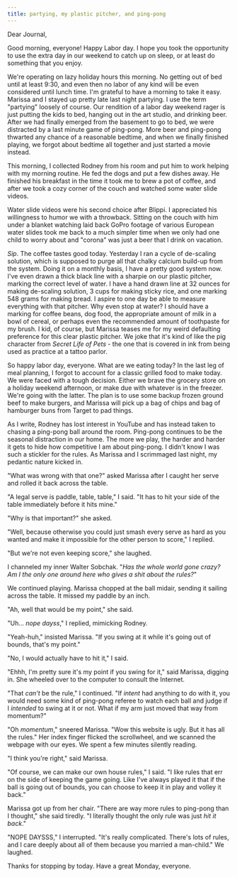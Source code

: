 ```yaml
---
title: partying, my plastic pitcher, and ping-pong
---
```


Dear Journal,

Good morning, everyone!  Happy Labor day.  I hope you took the
opportunity to use the extra day in our weekend to catch up on sleep,
or at least do something that you enjoy.

We're operating on lazy holiday hours this morning.  No getting out of
bed until at least 9:30, and even then no labor of any kind will be
even considered until lunch time.  I'm grateful to have a morning to
take it easy.  Marissa and I stayed up pretty late last night
partying.  I use the term "partying" loosely of course.  Our rendition
of a labor day weekend rager is just putting the kids to bed, hanging
out in the art studio, and drinking beer.  After we had finally
emerged from the basement to go to bed, we were distracted by a last
minute game of ping-pong.  More beer and ping-pong thwarted any chance
of a reasonable bedtime, and when we finally finished playing, we
forgot about bedtime all together and just started a movie instead.

This morning, I collected Rodney from his room and put him to work
helping with my morning routine.  He fed the dogs and put a few dishes
away.  He finished his breakfast in the time it took me to brew a pot
of coffee, and after we took a cozy corner of the couch and watched
some water slide videos.

Water slide videos were his second choice after Blippi.  I appreciated
his willingness to humor we with a throwback.  Sitting on the couch
with him under a blanket watching laid back GoPro footage of various
European water slides took me back to a much simpler time when we only
had one child to worry about and "corona" was just a beer that I drink
on vacation.

_Sip_.  The coffee tastes good today.  Yesterday I ran a cycle of
de-scaling solution, which is supposed to purge all that chalky
calcium build-up from the system.  Doing it on a monthly basis, I have
a pretty good system now.  I've even drawn a thick black line with a
sharpie on our plastic pitcher, marking the correct level of water.  I
have a hand drawn line at 32 ounces for making de-scaling solution, 3
cups for making sticky rice, and one marking 548 grams for making
bread.  I aspire to one day be able to measure everything with that
pitcher.  Why even stop at water?  I should have a marking for coffee
beans, dog food, the appropriate amount of milk in a bowl of cereal,
or perhaps even the recommended amount of toothpaste for my brush.  I
kid, of course, but Marissa teases me for my weird defaulting
preference for this clear plastic pitcher.  We joke that it's kind of
like the pig character from _Secret Life of Pets_ - the one that is
covered in ink from being used as practice at a tattoo parlor.

So happy labor day, everyone.  What are we eating today?  In the last
leg of meal planning, I forgot to account for a classic grilled food
to make today.  We were faced with a tough decision.  Either we brave
the grocery store on a holiday weekend afternoon, or make due with
whatever is in the freezer.  We're going with the latter.  The plan is
to use some backup frozen ground beef to make burgers, and Marissa
will pick up a bag of chips and bag of hamburger buns from Target to
pad things.

As I write, Rodney has lost interest in YouTube and has instead taken
to chasing a ping-pong ball around the room.  Ping-pong continues to
be the seasonal distraction in our home.  The more we play, the harder
and harder it gets to hide how competitive I am about ping-pong.  I
didn't know I was such a stickler for the rules.  As Marissa and I
scrimmaged last night, my pedantic nature kicked in.

"What was wrong with that one?" asked Marissa after I caught her serve
and rolled it back across the table.

"A legal serve is paddle, table, table," I said.  "It has to hit your
side of the table immediately before it hits mine."

"Why is that important?" she asked.

"Well, because otherwise you could just smash every serve as hard as
you wanted and make it impossible for the other person to score," I
replied.

"But we're not even keeping score," she laughed.

I channeled my inner Walter Sobchak.  "_Has the whole world gone
crazy?  Am I the only one around here who gives a shit about the
rules?_"

We continued playing.  Marissa chopped at the ball midair, sending it
sailing across the table.  It missed my paddle by an inch.

"Ah, well that would be my point," she said.

"Uh... _nope dayss_," I replied, mimicking Rodney.

"Yeah-huh," insisted Marissa.  "If you swing at it while it's going
out of bounds, that's my point."

"No, I would actually have to hit it," I said.

"Ehhh, I'm pretty sure it's my point if you swing for it," said
Marissa, digging in.  She wheeled over to the computer to consult the
Internet.

"That _can't_ be the rule," I continued.  "If _intent_ had anything to
do with it, you would need some kind of ping-pong referee to watch
each ball and judge if I _intended_ to swing at it or not.  What if my
arm just moved that way from momentum?"

"Oh _momentum_," sneered Marissa.  "Wow this website is ugly.  But it
has all the rules."  Her index finger flicked the scrollwheel, and we
scanned the webpage with our eyes.  We spent a few minutes silently
reading.

"I think you're right," said Marissa.

"Of course, we can make our own house rules," I said.  "I like rules
that err on the side of keeping the game going.  Like I've always
played it that if the ball is going out of bounds, you can choose to
keep it in play and volley it back."

Marissa got up from her chair.  "There are way more rules to ping-pong
than I thought," she said tiredly.  "I literally thought the only rule
was just _hit it back_."

"NOPE DAYSSS," I interrupted.  "It's really complicated.  There's lots
of rules, and I care deeply about all of them because you married a
man-child."  We laughed.

Thanks for stopping by today.  Have a great Monday, everyone.
